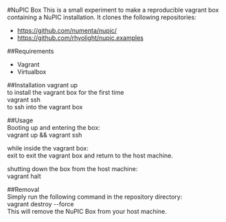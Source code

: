 #NuPIC Box
This is a small experiment to make a reproducible vagrant box containing a  NuPIC installation. It clones the following repositories:  
- https://github.com/numenta/nupic/
- https://github.com/rhyolight/nupic.examples

##Requirements  
- Vagrant
- Virtualbox

##Installation
    vagrant up  
to install the vagrant box for the first time  
    vagrant ssh  
to ssh into the vagrant box  

##Usage  
Booting up and entering the box:  
    vagrant up && vagrant ssh

while inside the vagrant box:  
    exit
to exit the vagrant box and return to the host machine.  

shutting down the box from the host machine:  
    vagrant halt

##Removal  
Simply run the following command in the repository directory:  
    vagrant destroy --force  
This will remove the NuPIC Box from your host machine.  